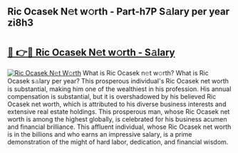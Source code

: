 ## Ric Ocasek N𝚎t w𝚘rth - Part-h7P S𝚊lary per year zi8h3

# <h2><a href="http://gc3mbch.nevu.top/?p=Ric+Ocasek">🔗 👉🔴 Ric Ocasek N𝚎t w𝚘rth - S𝚊lary</a></h2>

[![Ric Ocasek N𝚎t W𝚘rth](https://i.imgur.com/Oavwk0R.jpeg)](http://gc3mbch.nevu.top/?p=Ric+Ocasek)
What is Ric Ocasek n𝚎t w𝚘rth? What is Ric Ocasek s𝚊lary per year?
This prosperous individual's Ric Ocasek net worth is substantial, making him one of the wealthiest in his profession. His annual compensation is substantial, but it is overshadowed by his believed Ric Ocasek net worth, which is attributed to his diverse business interests and extensive real estate holdings. This prosperous man, whose Ric Ocasek net worth is among the highest globally, is celebrated for his business acumen and financial brilliance. This affluent individual, whose Ric Ocasek net worth is in the billions and who earns an impressive salary, is a prime demonstration of the might of hard labor, dedication, and financial wisdom.
